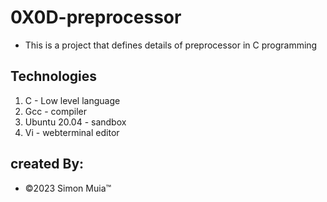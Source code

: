 # 0X0D-preprocessor

- This is a project that defines details of preprocessor in C programming

## Technologies

1.  C - Low level language
2.  Gcc - compiler
3.  Ubuntu 20.04 - sandbox
4.  Vi - webterminal editor

## created By:

- &copy;2023 Simon Muia&trade;
